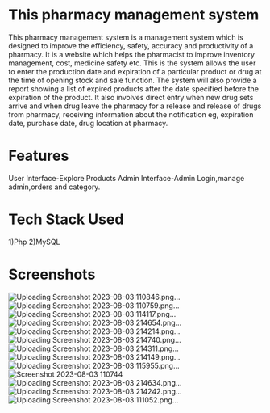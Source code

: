 
# This pharmacy management system 

This pharmacy management system is a management system which is
designed to improve the efficiency, safety, accuracy and productivity of a
pharmacy. It is a website which helps the pharmacist to improve inventory
management, cost, medicine safety etc. This is the system allows the user to
enter the production date and expiration of a particular product or drug at the time
of opening stock and sale function. The system will also provide a report showing
a list of expired products after the date specified before the expiration of the
product. It also involves direct entry when new drug sets arrive and when drug
leave the pharmacy for a release and release of drugs from pharmacy, receiving
information about the notification eg, expiration date, purchase date, drug
location at pharmacy.

# Features
User Interface-Explore Products
Admin Interface-Admin Login,manage admin,orders and category.

# Tech Stack Used
1)Php
2)MySQL

# Screenshots
![Uploading Screenshot 2023-08-03 110846.png…]()
![Uploading Screenshot 2023-08-03 110759.png…]()
![Uploading Screenshot 2023-08-03 114117.png…]()
![Uploading Screenshot 2023-08-03 214654.png…]()
![Uploading Screenshot 2023-08-03 214214.png…]()
![Uploading Screenshot 2023-08-03 214740.png…]()
![Uploading Screenshot 2023-08-03 214311.png…]()
![Uploading Screenshot 2023-08-03 214149.png…]()
![Uploading Screenshot 2023-08-03 115955.png…]()
![Screenshot 2023-08-03 110744](https://github.com/Pratheeksha313/DLithe_internship/assets/141386679/228f4769-4047-4510-89cb-25984fb3cb8e)
![Uploading Screenshot 2023-08-03 214634.png…]()
![Uploading Screenshot 2023-08-03 214242.png…]()
![Uploading Screenshot 2023-08-03 111052.png…]()

